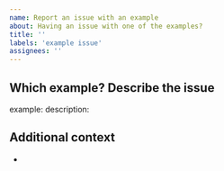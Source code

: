 ```yaml
---
name: Report an issue with an example
about: Having an issue with one of the examples?
title: ''
labels: 'example issue'
assignees: ''
---
```


## Which example? Describe the issue

example:
description:

## Additional context

-
